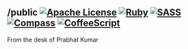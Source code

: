 ## /public [![Apache License](https://img.shields.io/badge/License-v2.0-ff79b4.svg)](https://github.com/iammachine/prabhatkumar.org/blob/master/LICENSE) [![Ruby](https://img.shields.io/badge/Ruby-v2.2.2-e0115f.svg)](https://www.ruby-lang.org/) [![SASS](https://img.shields.io/badge/SASS-v3.4.15-ff69b4.svg)](http://sass-lang.com/) [![Compass](https://img.shields.io/badge/Compass-v1.0.3-orange.svg)](http://compass-style.org/) [![CoffeeScript](https://img.shields.io/badge/CoffeeScript-v1.9.3-black.svg)](http://coffeescript.org/)

From the desk of Prabhat Kumar
